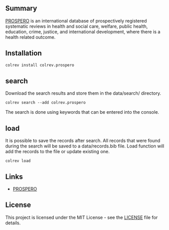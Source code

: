 ## Summary

[PROSPERO](https://www.crd.york.ac.uk/prospero/#searchadvanced) is an international database of prospectively registered systematic reviews in health and social care, welfare, public health, education, crime, justice, and international development, where there is a health related outcome.

## Installation

```bash
colrev install colrev.prospero
```

## search

Download the search results and store them in the data/search/ directory.
```
colrev search --add colrev.prospero
```
The search is done using keywords that can be entered into the console.

## load
It is possible to save the records after search. All records that were found during the search will be saved to a data/records.bib file. Load function will add the records to the file or update existing one. 

```
colrev load
```
## Links

- [PROSPERO](https://www.crd.york.ac.uk/prospero/)

## License

This project is licensed under the MIT License - see the [LICENSE](LICENSE) file for details.
